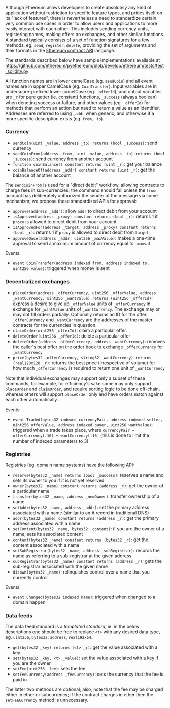 Although Ethereum allows developers to create absolutely any kind of application without restriction to specific feature types, and prides itself on its "lack of features", there is nevertheless a need to standardize certain very common use cases in order to allow users and applications to more easily interact with each other. This includes sending currency units, registering names, making offers on exchanges, and other similar functions. A standard typically consists of a set of function signatures for a few methods, eg. `send`, `register`, `delete`, providing the set of arguments and their formats in the [Ethereum contract ABI](https://github.com/ethereum/wiki/wiki/Ethereum-Contract-ABI) language.

The standards described below have sample implementations available at https://github.com/ethereum/pyethereum/blob/develop/ethereum/tests/test_solidity.py

All function names are in lower camelCase (eg. `sendCoin`) and all event names are in upper CamelCase (eg. `CoinTransfer`). Input variables are in underscore-prefixed lower camelCase (eg. `_offerId`), and output variables are `_r` for pure getter (ie. constant) functions, `_success` (always boolean) when denoting success or failure, and other values (eg. `_offerId`) for methods that perform an action but need to return a value as an identifier. Addresses are referred to using `_addr` when generic, and otherwise if a more specific description exists (eg. `from`, `_to`).

### Currency

* `sendCoin(uint _value, address _to) returns (bool _success)`: send currency
* `sendCoinFrom(address _from, uint _value, address _to) returns (bool _success)`: send currency from another account
* `function coinBalance() constant returns (uint _r)`: get your balance
* `coinBalanceOf(address _addr) constant returns (uint _r)`: get the balance of another account

The `sendCoinFrom` is used for a "direct debit" workflow, allowing contracts to charge fees in sub-currencies; the command should fail unless the `from` account has deliberately authorized the sender of the message via some mechanism; we propose these standardized APIs for approval:

* `approve(address _addr)`: allow `addr` to direct debit from your account
* `isApproved(address _proxy) constant returns (bool _r)`: returns 1 if `proxy` is allowed to direct debit from your account
* `isApprovedFor(address _target, address _proxy) constant returns (bool _r)`: returns 1 if `proxy` is allowed to direct debit from `target`
* `approveOnce(address _addr, uint256 _maxValue)`: makes a one-time approval to send a maximum amount of currency equal to `_maxval`

Events:

* `event CoinTransfer(address indexed from, address indexed to, uint256 value)`: triggered when money is sent

### Decentralized exchanges

* `placeOrder(address _offerCurrency, uint256 _offerValue, address _wantCurrency, uint256 _wantValue) returns (uint256 _offerId)`: express a desire to give up `_offerValue` units of `_offerCurrency` in exchange for `_wantValue` units of `_wantCurrency`. The exchange may or may not fill orders partially. Optionally returns an ID for the offer. `_offerCurrency` and `_wantCurrency` are the addresses of the master contracts for the currencies in question.
* `claimOrder(uint256 _offerId)`: claim a particular offer.
* `deleteOrder(uint256 _offerId)`: delete a particular offer
* `deleteOrder(address _offerCurrency, address _wantCurrency)`: removes the caller's best offer on the order book to exchange `_offerCurrency` for `_wantCurrency`
* `price(bytes32 _offerCurrency, string32 _wantCurrency) returns (real128x128 _r)`: returns the best price (irrespective of volume) for how much `_offerCurrency` is required to return one unit of `_wantCurrency`

Note that individual exchanges may support only a subset of these commands; for example, for efficiency's sake some may only support `placeOrder` and `claimOrder`, and require sorting logic to be done off-chain, whereas others will support `placeOrder` only and have orders match against each other automatically.

Events:

* `event Traded(bytes32 indexed currencyPair, address indexed seller, uint256 offerValue, address indexed buyer, uint256 wantValue)`: triggered when a trade takes place, where `currencyPair = offerCurrency[:16] + wantCurrency[:16]` (this is done to limit the number of indexed parameters to 3)

### Registries

Registries (eg. domain name systems) have the following API:

* `reserve(bytes32 _name) returns (bool _success)`: reserves a name and sets its owner to you if it is not yet reserved
* `owner(bytes32 _name) constant returns (address _r)`: get the owner of a particular name
* `transfer(bytes32 _name, address _newOwner)`: transfer ownership of a name
* `setAddr(bytes32 _name, address _addr)`: set the primary address associated with a name (similar to an A record in traditional DNS)
* `addr(bytes32 _name) constant returns (address _r)`: get the primary address associated with a name 
* `setContent(bytes32 _name, bytes32 _content)`: if you are the owner of a name, sets its associated content
* `content(bytes32 _name) constant returns (bytes32 _r)`: get the content associated with a name
* `setSubRegistrar(bytes32 _name, address _subRegistrar)`: records the name as referring to a sub-registrar at the given address
* `subRegistrar(bytes32 _name) constant returns (address _r)`: gets the sub-registrar associated with the given name
* `disown(bytes32 _name)`: relinquishes control over a name that you currently control

Events:

* `event Changed(bytes32 indexed name)`: triggered when changed to a domain happen

### Data feeds

The data feed standard is a _templated standard_, ie. in the below descriptions one should be free to replace `<t>` with any desired data type, eg. `uint256`, `bytes32`, `address`, `real192x64`.  

* `get(bytes32 _key) returns (<t> _r)`: get the value associated with a key
* `set(bytes32 _key, <t> _value)`: set the value associated with a key if you are the owner
* `setFee(uint256 _fee)`: sets the fee
* `setFeeCurrency(address _feeCurrency)`: sets the currency that the fee is paid in

The latter two methods are optional; also, note that the fee may be charged either in ether or subcurrency; if the contract charges in ether then the `setFeeCurrency` method is unnecessary.